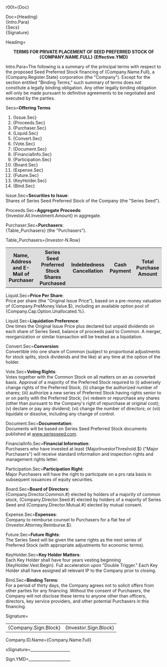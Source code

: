 r00t={Doc}

Doc={Heading}<br/>{Intro.Para}<br/>{Secs}<br/>{Signature}

Heading=<center><b>TERMS FOR PRIVATE PLACEMENT OF SEED PREFERRED STOCK OF <span style="text-transform:uppercase;">{Company.Name.Full}</span> {Effective.YMD}</b></center>

Intro.Para=The following is a summary of the principal terms with respect to the proposed Seed Preferred Stock financing of {Company.Name.Full}, a {Company.Register.State} corporation (the "Company"). Except for the section entitled "Binding Terms," such summary of terms does not constitute a legally binding obligation. Any other legally binding obligation will only be made pursuant to definitive agreements to be negotiated and executed by the parties.

Secs=<b>Offering Terms</b><ol><li>{Issue.Sec}</li><li>{Proceeds.Sec}</li><li>{Purchaser.Sec}</li><li>{Liquid.Sec}</li><li>{Convert.Sec}</li><li>{Vote.Sec}</li><li>{Document.Sec}</li><li>{FinancialInfo.Sec}</li><li>{Participation.Sec}</li><li>{Board.Sec}</li><li>{Expense.Sec}</li><li>{Future.Sec}</li><li>{KeyHolder.Sec}</li><li>{Bind.Sec}</li></ol>

Issue.Sec=<b>Securities to Issue</b>:<br/>Shares of Series Seed Preferred Stock of the Company (the "Series Seed").

Proceeds.Sec=<b>Aggregate Proceeds</b>:<br/>{Investor.All.Investment.Amount} in aggregate.

Purchaser.Sec=<b>Purchasers</b>:<br/>{Table_Purchasers} (the "Purchasers").

Table_Purchasers=<table><tr  bgcolor="#DDD"><th>Name, Address and E-Mail of Purchaser</th><th>Series Seed Preferred Stock Shares Purchased</th><th>Indebtedness Cancellation</th><th>Cash Payment</th><th>Total Purchase Amount</th></tr>{Investor-N.Row}</table>

Liquid.Sec=<b>Price Per Share</b>:<br/>Price per share (the "Original Issue Price"), based on a pre-money valuation of {Company.PreMoney.Value.$}, including an available option pool of {Company.Cap.Option.Unallocated.%}.

Liquid.Sec=<b>Liquidation Preference</b>:<br/>One times the Original Issue Price plus declared but unpaid dividends on each share of Series Seed, balance of proceeds paid to Common. A merger, reorganization or similar transaction will be treated as a liquidation.

Convert.Sec=<b>Conversion</b>:<br/>Convertible into one share of Common (subject to proportional adjustments for stock splits, stock dividends and the like) at any time at the option of the holder.

Vote.Sec=<b>Voting Rights</b>:<br/>Votes together with the Common Stock on all matters on an as converted basis. Approval of a majority of the Preferred Stock required to (i) adversely change rights of the Preferred Stock; (ii) change the authorized number of shares; (iii) authorize a new series of Preferred Stock having rights senior to or on parity with the Preferred Stock; (iv) redeem or repurchase any shares (other than pursuant to the Company's right of repurchase at original cost); (v) declare or pay any dividend; (vi) change the number of directors; or (vii) liquidate or dissolve, including any change of control.

Document.Sec=<b>Documentation</b>:<br/>Documents will be based on Series Seed Preferred Stock documents published at www.seriesseed.com.

FinancialInfo.Sec=<b>Financial Information</b>:<br/>Purchasers who have invested at least {MajorInvestorThreshold.$} ("Major Purchasers") will receive standard information and inspection rights and management rights letter.

Participation.Sec=<b>Participation Right</b>:<br/>Major Purchasers will have the right to participate on a pro rata basis in subsequent issuances of equity securities.

Board.Sec=<b>Board of Directors</b>:<br/>{Company.Director.Common.#} elected by holders of a majority of common stock, {Company.Director.Seed.#} elected by holders of a majority of Series Seed and {Company.Director.Mutual.#} elected by mutual consent.

Expense.Sec=<b>Expenses</b>:<br/>Company to reimburse counsel to Purchasers for a flat fee of {Investor.Attorney.Reimburse.$}.

Future.Sec=<b>Future Rights</b>:<br/>The Series Seed will be given the same rights as the next series of Preferred Stock (with appropriate adjustments for economic terms).

KeyHolder.Sec=<b>Key Holder Matters</b>:<br/>Each Key Holder shall have four years vesting beginning {KeyHolder.Vest.Begin}. Full acceleration upon "Double Trigger." Each Key Holder shall have assigned all relevant IP to the Company prior to closing.

Bind.Sec=<b>Binding Terms</b>:<br/>For a period of thirty days, the Company agrees not to solicit offers from other parties for any financing. Without the consent of Purchasers, the Company will not disclose these terms to anyone other than officers, directors, key service providers, and other potential Purchasers in this financing.

Signature=<table><tr><td valign='top'>{Company.Sign.Block}</td><td valign='top'>{Investor.Sign.Block}</td></table>

Company.ID.Name={Company.Name.Full}

xSignature=____________________

Sign.YMD=_____________________